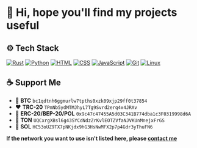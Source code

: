 # 🙂 Hi, hope you'll find my projects useful

## ⚙️ Tech Stack

[![Rust](https://img.shields.io/badge/Rust-000000.svg?&logo=rust&logoColor=ffffff)](#)
[![Python](https://img.shields.io/badge/Python-3776AB?logo=python&logoColor=ffffff)](#)
[![HTML](https://img.shields.io/badge/HTML-E34F26.svg?logo=html5&logoColor=ffffff)](#)
[![CSS](https://img.shields.io/badge/CSS-663399?logo=css&logoColor=ffffff)](#)
[![JavaScript](https://img.shields.io/badge/JavaScript-F7DF1E?logo=javascript&logoColor=000000)](#)
[![Git](https://img.shields.io/badge/Git-F05032?logo=git&logoColor=ffffff)](#)
[![Linux](https://img.shields.io/badge/Linux-FCC624?logo=linux&logoColor=000000)](#)

## ☕ Support Me

- 🧡 **BTC** `bc1qdtnh6ggmurlw7tpths0xzk09xjp29ff0t37854`
- ❤️ **TRC-20** `TPmNb5ydMTMJhyL7Tg9Svrd2erq4x4JRXv`
- 💙 **ERC-20/BEP-20/POL** `0x9c47c47455A5d03C341B774dba1c3F0319998d6A`
- 🩵 **TON** `UQCxrgXBsl6g43SYCdNdzZrKvlEOTZVfaNJVKUnMnejxFrGS`
- 💜 **SOL** `HC53oUZ9TX7pNKjdx9hG3HsNwMFX2p7p4Gdr3yThuFN6`

**If the network you want to use isn't listed here, please [contact me](mailto:volozhaninkirill@gmail.com)**
